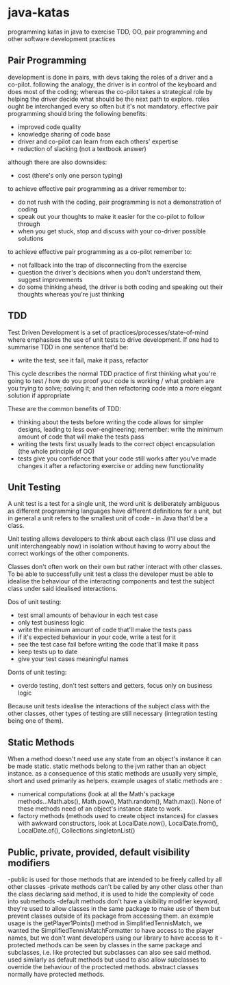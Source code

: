 # java-katas
programming katas in java to exercise TDD, OO, pair programming and other software development practices

## Pair Programming
development is done in pairs, with devs taking the roles of a driver and a co-pilot. following the analogy, the driver is in control
of the keyboard and does most of the coding; whereas the co-pilot takes a strategical role by helping the driver decide what
should be the next path to explore. roles ought be interchanged every so often but it's not mandatory. effective pair programming should
bring the following benefits:

- improved code quality
- knowledge sharing of code base
- driver and co-pilot can learn from each others' expertise
- reduction of slacking (not a textbook answer)

although there are also downsides:

- cost (there's only one person typing)

to achieve effective pair programming as a driver remember to:

- do not rush with the coding, pair programming is not a demonstration of coding
- speak out your thoughts to make it easier for the co-pilot to follow through
- when you get stuck, stop and discuss with your co-driver possible solutions

to achieve effective pair programming as a co-pilot remember to:

- not fallback into the trap of disconnecting from the exercise
- question the driver's decisions when you don't understand them, suggest improvements
- do some thinking ahead, the driver is both coding and speaking out their thoughts whereas you're just thinking

## TDD

Test Driven Development is a set of practices/processes/state-of-mind where emphasises the use of unit tests to drive
development. If one had to summarise TDD in one sentence that'd be:

- write the test, see it fail, make it pass, refactor

This cycle describes the normal TDD practice of first thinking what you're going to test / how do you proof your code is working
/ what problem are you trying to solve; solving it; and then refactoring code into a more elegant solution if appropriate

These are the common benefits of TDD:

- thinking about the tests before writing the code allows for simpler designs, leading to less over-engineering;
remember: write the minimum amount of code that will make the tests pass
- writing the tests first usually leads to the correct object encapsulation (the whole principle of OO)
- tests give you confidence that your code still works after you've made changes it after a refactoring exercise or adding new functionality


## Unit Testing

A unit test is a test for a single unit, the word unit is deliberately ambiguous as different programming languages have different
definitions for a unit, but in general a unit refers to the smallest unit of code - in Java that'd be a class.

Unit testing allows developers to think about each class (I'll use class and unit interchangeably now) in isolation without having to worry about the correct workings of the other components.

Classes don't often work on their own but rather interact with other classes. To be able to successfully unit test a class the developer
must be able to idealise the behaviour of the interacting components and test the subject class under said idealised interactions.

Dos of unit testing:

- test small amounts of behaviour in each test case
- only test business logic
- write the minimum amount of code that'll make the tests pass
- if it's expected behaviour in your code, write a test for it
- see the test case fail before writing the code that'll make it pass
- keep tests up to date
- give your test cases meaningful names

Donts of unit testing:

- overdo testing, don't test setters and getters, focus only on business logic

Because unit tests idealise the interactions of the subject class with the other classes, other types of testing are still
necessary (integration testing being one of them).

## Static Methods

When a method doesn't need use any state from an object's instance it can be made static. static methods belong to the jvm
rather than an object instance. as a consequence of this static methods are usually very simple, short and used primarily as
helpers. example usages of static methods are :

- numerical computations (look at all the Math's package methods...Math.abs(), Math.pow(),
Math.random(), Math.max(). None of these methods need of an object's instance state to work.
- factory methods (methods used to create object instances) for classes with awkward constructors, look at LocalDate.now(), LocalDate.from(), LocalDate.of(), Collections.singletonList()

## Public, private, provided, default visibility modifiers

 -public is used for those methods that are intended to be freely called by all other classes
 -private methods can't be called by any other class other than the class declaring said method, it is used to
 hide the complexity of code into submethods
 -default methods don't have a visibility modifier keyword, they're used to allow classes in the same package to make use
 of them but prevent classes outside of its package from accessing them. an example usage is the getPlayer1Points() method in SimplifiedTennisMatch,
 we wanted the SimplifiedTennisMatchFormatter to have access to the player names, but we don't want developers using our library to have access to it
 -protected methods can be seen by classes in the same package and subclasses, i.e. like protected but subclasses can also see said method.
 used similarly as default methods but used to also allow subclasses to override the behaviour of the proctected methods. abstract classes normally have
 protected methods.